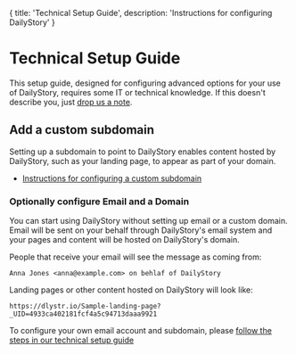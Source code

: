 {
	title: 'Technical Setup Guide',
	description: 'Instructions for configuring DailyStory'
}
# Technical Setup Guide
This setup guide, designed for configuring advanced options for your use of DailyStory, requires some IT or technical knowledge. If this doesn't describe you, just [drop us a note](mailto:hello@dailystory.com).

## Add a custom subdomain
Setting up a subdomain to point to DailyStory enables content hosted by DailyStory, such as your landing page, to appear as part of your domain.

* [Instructions for configuring a custom subdomain](/install/subdomain)

### Optionally configure Email and a Domain
You can start using DailyStory without setting up email or a custom domain. Email will be sent on your behalf through DailyStory's email system and your pages and content will be hosted on DailyStory's domain.

People that receive your email will see the message as coming from:
	
`Anna Jones <anna@example.com> on behlaf of DailyStory`

Landing pages or other content hosted on DailyStory will look like:
	
`https://dlystr.io/Sample-landing-page?_UID=4933ca402181fcf4a5c94713daaa9921`

To configure your own email account and subdomain, please [follow the steps in our technical setup guide](/install/setup)
